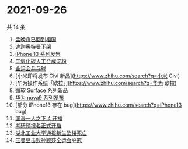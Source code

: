 # 2021-09-26

共 14 条

<!-- BEGIN ZHIHUSEARCH -->
<!-- 最后更新时间 Sun Sep 26 2021 05:09:21 GMT+0800 (China Standard Time) -->
1. [孟晚舟已回到祖国](https://www.zhihu.com/search?q=孟晚舟)
1. [迪迦奥特曼下架](https://www.zhihu.com/search?q=迪迦奥特曼)
1. [iPhone 13 系列发售](https://www.zhihu.com/search?q=iPhone13)
1. [二氧化碳人工合成淀粉](https://www.zhihu.com/search?q=淀粉)
1. [全运会乒乓球](https://www.zhihu.com/search?q=全运会乒乓球)
1. [小米即将发布 Civi 新品](https://www.zhihu.com/search?q=小米 Civi)
1. [华为操作系统「欧拉」](https://www.zhihu.com/search?q=华为 欧拉)
1. [微软 Surface 系列新品](https://www.zhihu.com/search?q=Surface)
1. [华为 nova9 系列发布](https://www.zhihu.com/search?q=华为nova9)
1. [部分 iPhone13 存在 bug](https://www.zhihu.com/search?q=iPhone13 bug)
1. [国漫一人之下 4 开播](https://www.zhihu.com/search?q=一人之下4)
1. [考研预报名正式开启](https://www.zhihu.com/search?q=考研预报名)
1. [湖北工业大学通报新生坠楼死亡](https://www.zhihu.com/search?q=湖北工业大学)
1. [王曼昱击败孙颖莎全运会夺冠](https://www.zhihu.com/search?q=孙颖莎)
<!-- END ZHIHUSEARCH -->
